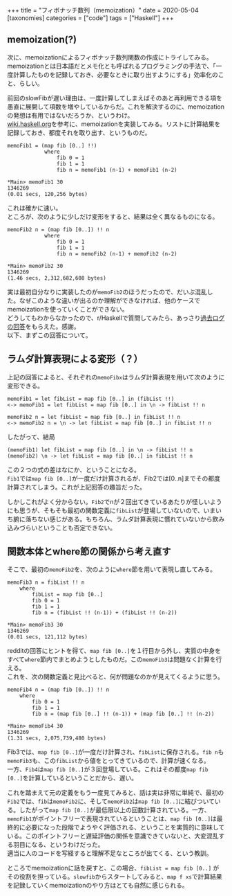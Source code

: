 +++
title = "フィボナッチ数列（memoization）"
date = 2020-05-04
[taxonomies]
categories = ["code"]
tags = ["Haskell"]
+++

## memoization(?)
次に、memoizationによるフィボナッチ数列関数の作成にトライしてみる。  
memoizationとは日本語だとメモ化とも呼ばれるプログラミングの手法で、「一度計算したものを記録しておき、必要なときに取り出すようにする」効率化のこと、らしい。

前回のslowFibが遅い理由は、一度計算してしまえばそのあと再利用できる項を愚直に展開して項数を増やしているからだ。これを解決するのに、memoizationの発想は有用ではないだろうか、というわけ。  
[wiki.haskell.org](https://wiki.haskell.org/Memoization)を参考に、memoizationを実装してみる。リストに計算結果を記録しておき、都度それを取り出す、というものだ。

```
memoFib1 = (map fib [0..] !!)
            where
                fib 0 = 1
                fib 1 = 1
                fib n = memoFib1 (n-1) + memoFib1 (n-2)
```

```
*Main> memoFib1 30
1346269
(0.01 secs, 120,256 bytes)
```

これは確かに速い。  
ところが、次のように少しだけ変形をすると、結果は全く異なるものになる。

```
memoFib2 n = (map fib [0..]) !! n
            where
                fib 0 = 1
                fib 1 = 1
                fib n = memoFib2 (n-1) + memoFib2 (n-2)
```

```
*Main> memoFib2 30
1346269
(1.46 secs, 2,312,682,608 bytes)
```

実は最初自分なりに実装したのが`memoFib2`のほうだったので、だいぶ混乱した。なぜこのような違いが出るのか理解ができなければ、他のケースでmemoizationを使っていくことができない。  
どうしてもわからなかったので、r/Haskellで質問してみたら、あっさり[過去ログの回答](https://www.reddit.com/r/haskell/comments/a3va9p/why_pointfree_makes_difference_to_this_simple/)をもらえた。感謝。  
以下、まずこの回答について。

## ラムダ計算表現による変形（？）

上記の回答によると、それぞれの`memoFibx`はラムダ計算表現を用いて次のように変形できる。

```
memoFib1 = let fibList = map fib [0..] in (fibList !!)
<-> memoFib1 = let fibList = map fib [0..] in \n -> fibList !! n

memoFib2 n = let fibList = map fib [0..] in fibList !! n
<-> memoFib2 n = \n -> let fibList = map fib [0..] in fibList !! n
```

したがって、結局

```
(memoFib1) let fibList = map fib [0..] in \n -> fibList !! n
(memoFib2) \n -> let fibList = map fib [0..] in fibList !! n
```

この２つの式の差はなにか、ということになる。  
`Fib1`では`map fib [0..]`が一度だけ計算されるが、Fib2では[0..n]までその都度計算されてしまう。これが上記回答の趣旨だった。

しかしこれがよく分からない。`Fib2`でnが２回出てきているあたりが怪しいようにも思うが、そもそも最初の関数定義に`fibList`が登場していないので、いまいち腑に落ちない感じがある。もちろん、ラムダ計算表現に慣れていないから飲み込みづらいということも否定できない。

## 関数本体とwhere節の関係から考え直す
そこで、最初の`memoFib2`を、次のように`where`節を用いて表現し直してみる。

```
memoFib3 n = fibList !! n
    where
        fibList = map fib [0..] 
        fib 0 = 1
        fib 1 = 1
        fib n = (fibList !! (n-1)) + (fibList !! (n-2))
```

```
*Main> memoFib3 30
1346269
(0.01 secs, 121,112 bytes)
```

redditの回答にヒントを得て、`map fib [0..]`を１行目から外し、実質の中身をすべて`where`節内でまとめようとしたものだ。この`memoFib3`は問題なく計算を行える。  
これを、次の関数定義と見比べると、何が問題なのかが見えてくるように思う。

```
memoFib4 n = (map fib [0..]) !! n
    where
        fib 0 = 1
        fib 1 = 1
        fib n = (map fib [0..] !! (n-1)) + (map fib [0..] !! (n-2))
```

```
*Main> memoFib4 30
1346269
(1.31 secs, 2,075,739,480 bytes)
```

Fib3では、`map fib [0..]`が一度だけ計算され、`fibList`に保存される。`fib n`も`memoFib3`も、この`fibList`から値をとってきているので、計算が速くなる。  
一方、`Fib4`は`map fib [0..]`が３回登場している。これはその都度`map fib [0..]`を計算しているということだから、遅い。

これを踏まえて元の定義をもう一度見てみると、話は実は非常に単純で、最初の`Fib2`では、`fib`は`memoFib2`に、そして`memoFib2`は`map fib [0..]`に結びついている。したがって`map fib [0..]`が最低限以上の回数計算されている。一方、`memoFib1`がポイントフリーで表現されているということは、`map fib [0..]`は最終的に必要になった段階でようやく評価される、ということを実質的に意味している。このポイントフリーと遅延評価の関係を意識できていないと、大変混乱する羽目になる、というわけだった。  
適当に人のコードを写経すると理解不足なところが出てくる、という教訓。

ところでmemoizationに話を戻すと、この場合、`fibList = map fib [0..]` がその役割を担っている。`slowfib`からスタートしてみると、`map f xs`で計算結果を記録していくmemoizationのやり方はとても自然に感じられる。